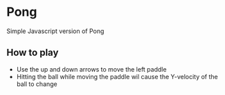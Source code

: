 # Pong
Simple Javascript version of Pong

## How to play ##

* Use the up and down arrows to move the left paddle
* Hitting the ball while moving the paddle wil cause the Y-velocity of the ball to change
